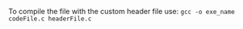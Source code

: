 To compile the file with the custom header file use:
    ```
        gcc -o exe_name codeFile.c headerFile.c
    ```